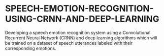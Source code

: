 # SPEECH-EMOTION-RECOGNITION-USING-CRNN-AND-DEEP-LEARNING
Developing a speech emotion recognition system using a Convolutional Recurrent Neural Network (CRNN) and deep learning algorithms which will be trained on a dataset of speech utterances labeled with their corresponding emotions.
